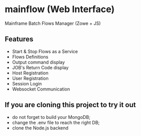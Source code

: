 # mainflow (Web Interface)

Mainframe Batch Flows Manager (Zowe + JS)

## Features

  * Start & Stop Flows as a Service
  * Flows Definitions
  * Output command display
  * JOB's Return Code display
  * Host Registration
  * User Registration
  * Session Login
  * Websocket Communication

## If you are cloning this project to try it out

 * do not forget to build your MongoDB;
 * change the .env file to reach the right DB;
 * clone the Node.js backend
